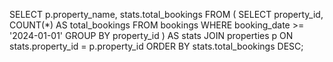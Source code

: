 SELECT p.property_name, stats.total_bookings
FROM (
    SELECT property_id, COUNT(*) AS total_bookings
    FROM bookings
    WHERE booking_date >= '2024-01-01'
    GROUP BY property_id
) AS stats
JOIN properties p ON stats.property_id = p.property_id
ORDER BY stats.total_bookings DESC;

